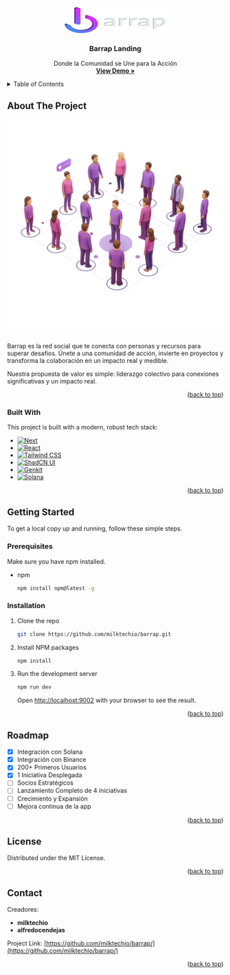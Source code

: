 <a id="readme-top"></a>

<br />
<div align="center">
  <a href="https://www.barra.mx">
    <img src="public/images/logo_texto.webp" alt="Logo" width="237" height="60">
  </a>

  <h3 align="center">Barrap Landing</h3>

  <p align="center">
    Donde la Comunidad se Une para la Acción
    <br />
    <a href="https://www.barra.mx"><strong>View Demo »</strong></a>
  </p>
</div>

<!-- TABLE OF CONTENTS -->
<details>
  <summary>Table of Contents</summary>
  <ol>
    <li>
      <a href="#about-the-project">About The Project</a>
      <ul>
        <li><a href="#built-with">Built With</a></li>
      </ul>
    </li>
    <li>
      <a href="#getting-started">Getting Started</a>
      <ul>
        <li><a href="#prerequisites">Prerequisites</a></li>
        <li><a href="#installation">Installation</a></li>
      </ul>
    </li>
    <li><a href="#roadmap">Roadmap</a></li>
    <li><a href="#license">License</a></li>
    <li><a href="#contact">Contact</a></li>
  </ol>
</details>

<!-- ABOUT THE PROJECT -->
## About The Project

[![Product Name Screen Shot][product-screenshot]](https://www.barra.mx)

Barrap es la red social que te conecta con personas y recursos para superar desafíos. Únete a una comunidad de acción, invierte en proyectos y transforma la colaboración en un impacto real y medible.

Nuestra propuesta de valor es simple: liderazgo colectivo para conexiones significativas y un impacto real.

<p align="right">(<a href="#readme-top">back to top</a>)</p>

### Built With

This project is built with a modern, robust tech stack:

* [![Next][Next.js]][Next-url]
* [![React][React.js]][React-url]
* [![Tailwind CSS][Tailwind-css]][Tailwind-url]
* [![ShadCN UI][Shadcn-ui]][Shadcn-url]
* [![Genkit][Genkit-shield]][Genkit-url]
* [![Solana][Solana-shield]][Solana-url]


<p align="right">(<a href="#readme-top">back to top</a>)</p>

<!-- GETTING STARTED -->
## Getting Started

To get a local copy up and running, follow these simple steps.

### Prerequisites

Make sure you have npm installed.
* npm
  ```sh
  npm install npm@latest -g
  ```

### Installation

1. Clone the repo
   ```sh
   git clone https://github.com/milktechio/barrap.git
   ```
2. Install NPM packages
   ```sh
   npm install
   ```
3. Run the development server
   ```sh
   npm run dev
   ```
   Open [http://localhost:9002](http://localhost:9002) with your browser to see the result.

<p align="right">(<a href="#readme-top">back to top</a>)</p>

<!-- ROADMAP -->
## Roadmap

- [x] Integración con Solana
- [x] Integración con Binance
- [x] 200+ Primeros Usuarios
- [x] 1 Iniciativa Desplegada
- [ ] Socios Estratégicos
- [ ] Lanzamiento Completo de 4 iniciativas
- [ ] Crecimiento y Expansión
- [ ] Mejora continua de la app

<p align="right">(<a href="#readme-top">back to top</a>)</p>

<!-- LICENSE -->
## License

Distributed under the MIT License.

<p align="right">(<a href="#readme-top">back to top</a>)</p>

<!-- CONTACT -->
## Contact

Creadores:
* **milktechio**
* **alfredocendejas**

Project Link: [https://github.com/milktechio/barrap/](https://github.com/milktechio/barrap/)

<p align="right">(<a href="#readme-top">back to top</a>)</p>

<!-- MARKDOWN LINKS & IMAGES -->
[product-screenshot]: public/images/redsocial.webp
[Next.js]: https://img.shields.io/badge/next.js-000000?style=for-the-badge&logo=nextdotjs&logoColor=white
[Next-url]: https://nextjs.org/
[React.js]: https://img.shields.io/badge/React-20232A?style=for-the-badge&logo=react&logoColor=61DAFB
[React-url]: https://reactjs.org/
[Tailwind-css]: https://img.shields.io/badge/Tailwind_CSS-38B2AC?style=for-the-badge&logo=tailwind-css&logoColor=white
[Tailwind-url]: https://tailwindcss.com/
[Shadcn-ui]: https://img.shields.io/badge/shadcn/ui-000000?style=for-the-badge&logo=shadcn-ui&logoColor=white
[Shadcn-url]: https://ui.shadcn.com/
[Genkit-shield]: https://img.shields.io/badge/Genkit-4285F4?style=for-the-badge&logo=google&logoColor=white
[Genkit-url]: https://firebase.google.com/docs/genkit
[Solana-shield]: https://img.shields.io/badge/Solana-9945FF?style=for-the-badge&logo=solana&logoColor=white
[Solana-url]: https://solana.com/

